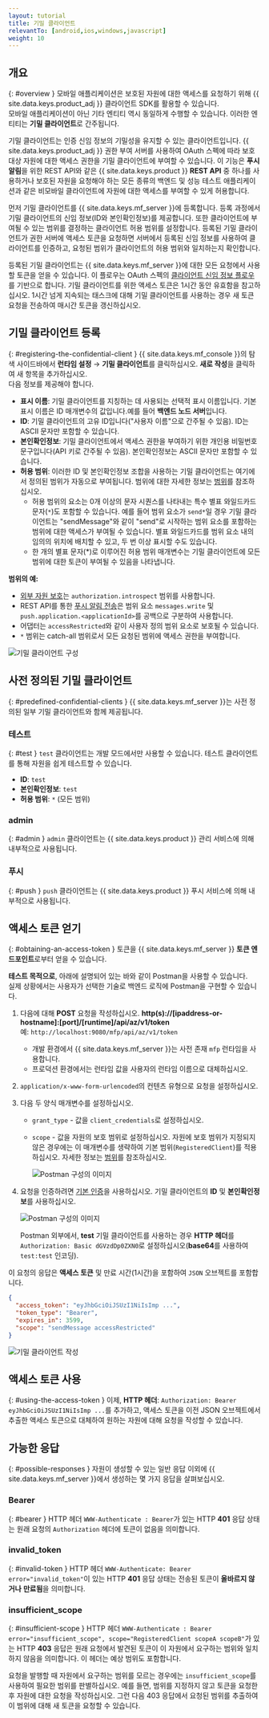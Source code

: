 ```yaml
---
layout: tutorial
title: 기밀 클라이언트
relevantTo: [android,ios,windows,javascript]
weight: 10
---
```

<!-- NLS_CHARSET=UTF-8 -->
## 개요
{: #overview }
모바일 애플리케이션은 보호된 자원에 대한 액세스를 요청하기 위해 {{ site.data.keys.product_adj }} 클라이언트 SDK를 활용할 수 있습니다.   
모바일 애플리케이션이 아닌 기타 엔티티 역시 동일하게 수행할 수 있습니다. 이러한 엔티티는 **기밀 클라이언트**로 간주됩니다. 

기밀 클라이언트는 인증 신임 정보의 기밀성을 유지할 수 있는 클라이언트입니다. {{ site.data.keys.product_adj }} 권한 부여 서버를 사용하여 OAuth 스펙에 따라 보호 대상 자원에 대한 액세스 권한을 기밀 클라이언트에 부여할 수 있습니다. 이 기능은 **푸시 알림**을 위한 REST API와 같은 {{ site.data.keys.product }} **REST API** 중 하나를 사용하거나 보호된 자원을 요청해야 하는 모든 종류의 백엔드 및 성능 테스트 애플리케이션과 같은 비모바일 클라이언트에 자원에 대한 액세스를 부여할 수 있게 허용합니다. 

먼저 기밀 클라이언트를 {{ site.data.keys.mf_server }}에 등록합니다. 등록 과정에서 기밀 클라이언트의 신임 정보(ID와 본인확인정보)를 제공합니다. 또한 클라이언트에 부여될 수 있는 범위를 결정하는 클라이언트 허용 범위를 설정합니다. 등록된 기밀 클라이언트가 권한 서버에 액세스 토큰을 요청하면 서버에서 등록된 신임 정보를 사용하여 클라이언트를 인증하고, 요청된 범위가 클라이언트의 허용 범위와 일치하는지 확인합니다. 

등록된 기밀 클라이언트는 {{ site.data.keys.mf_server }}에 대한 모든 요청에서 사용할 토큰을 얻을 수 있습니다. 이 플로우는 OAuth 스펙의 [클라이언트 신임 정보 플로우](https://tools.ietf.org/html/rfc6749#section-1.3.4)를 기반으로 합니다. 기밀 클라이언트를 위한 액세스 토큰은 1시간 동안 유효함을 참고하십시오. 1시간 넘게 지속되는 태스크에 대해 기밀 클라이언트를 사용하는 경우 새 토큰 요청을 전송하여 매시간 토큰을 갱신하십시오. 

## 기밀 클라이언트 등록
{: #registering-the-confidential-client }
{{ site.data.keys.mf_console }}의 탐색 사이드바에서 **런타임 설정** → **기밀 클라이언트**를 클릭하십시오. **새로 작성**을 클릭하여 새 항목을 추가하십시오.   
다음 정보를 제공해야 합니다.

- **표시 이름**: 기밀 클라이언트를 지칭하는 데 사용되는 선택적 표시 이름입니다. 기본 표시 이름은 ID 매개변수의 값입니다.예를 들어 **백엔드 노드 서버**입니다. 
- **ID**: 기밀 클라이언트의 고유 ID입니다("사용자 이름"으로 간주될 수 있음).
  ID는 ASCII 문자만 포함할 수 있습니다. 
- **본인확인정보**: 기밀 클라이언트에서 액세스 권한을 부여하기 위한 개인용 비밀번호 문구입니다(API 키로 간주될 수 있음).
  본인확인정보는 ASCII 문자만 포함할 수 있습니다. 
- **허용 범위**: 이러한 ID 및 본인확인정보 조합을 사용하는 기밀 클라이언트는 여기에서 정의된 범위가 자동으로 부여됩니다. 범위에 대한 자세한 정보는 [범위](../#scopes)를 참조하십시오. 
    - 허용 범위의 요소는 0개 이상의 문자 시퀀스를 나타내는 특수 별표 와일드카드 문자(`*`)도 포함할 수 있습니다. 예를 들어 범위 요소가 `send*`일 경우 기밀 클라이언트는 "sendMessage"와 같이 "send"로 시작하는 범위 요소를 포함하는 범위에 대한 액세스가 부여될 수 있습니다. 별표 와일드카드를 범위 요소 내의 임의의 위치에 배치할 수 있고, 두 번 이상 표시할 수도 있습니다.  
    - 한 개의 별표 문자(*)로 이루어진 허용 범위 매개변수는 기밀 클라이언트에 모든 범위에 대한 토큰이 부여될 수 있음을 나타냅니다. 

**범위의 예:**

- [외부 자원 보호](../protecting-external-resources)는 `authorization.introspect` 범위를 사용합니다. 
- REST API를 통한 [푸시 알림 전송](../../notifications/sending-notifications)은 범위 요소 `messages.write` 및 `push.application.<applicationId>`를 공백으로 구분하여 사용합니다.
- 어댑터는 `accessRestricted`와 같이 사용자 정의 범위 요소로 보호될 수 있습니다. 
- `*` 범위는 catch-all 범위로서 모든 요청된 범위에 액세스 권한을 부여합니다. 

<img class="gifplayer" alt="기밀 클라이언트 구성" src="push-confidential-client.png"/>

## 사전 정의된 기밀 클라이언트
{: #predefined-confidential-clients }
{{ site.data.keys.mf_server }}는 사전 정의된 일부 기밀 클라이언트와 함께 제공됩니다. 

### 테스트
{: #test }
`test` 클라이언트는 개발 모드에서만 사용할 수 있습니다. 테스트 클라이언트를 통해 자원을 쉽게 테스트할 수 있습니다. 

- **ID**: `test`
- **본인확인정보**: `test`
- **허용 범위**: `*` (모든 범위)

### admin
{: #admin }
`admin` 클라이언트는 {{ site.data.keys.product }} 관리 서비스에 의해 내부적으로 사용됩니다. 

### 푸시
{: #push }
`push` 클라이언트는 {{ site.data.keys.product }} 푸시 서비스에 의해 내부적으로 사용됩니다. 

## 액세스 토큰 얻기
{: #obtaining-an-access-token }
토큰을 {{ site.data.keys.mf_server }} **토큰 엔드포인트**로부터 얻을 수 있습니다.   

**테스트 목적으로**, 아래에 설명되어 있는 바와 같이 Postman을 사용할 수 있습니다.   
실제 상황에서는 사용자가 선택한 기술로 백엔드 로직에 Postman을 구현할 수 있습니다. 

1.  다음에 대해 **POST** 요청을 작성하십시오. **http(s)://[ipaddress-or-hostname]:[port]/[runtime]/api/az/v1/token**  
    예: `http://localhost:9080/mfp/api/az/v1/token`
    - 개발 환경에서 {{ site.data.keys.mf_server }}는 사전 존재 `mfp` 런타임을 사용합니다.   
    - 프로덕션 환경에서는 런타임 값을 사용자의 런타임 이름으로 대체하십시오. 

2.  `application/x-www-form-urlencoded`의 컨텐츠 유형으로 요청을 설정하십시오.   
3.  다음 두 양식 매개변수를 설정하십시오. 
    - `grant_type` - 값을 `client_credentials`로 설정하십시오. 
    - `scope` - 값을 자원의 보호 범위로 설정하십시오. 자원에 보호 범위가 지정되지 않은 경우에는 이 매개변수를 생략하여 기본 범위(`RegisteredClient`)를 적용하십시오. 자세한 정보는 [범위](../../authentication-and-security/#scopes)를 참조하십시오. 

       ![Postman 구성의 이미지](confidential-client-steps-1-3.png)

4.  요청을 인증하려면 [기본 인증](https://en.wikipedia.org/wiki/Basic_access_authentication#Client_side)을 사용하십시오. 기밀 클라이언트의 **ID** 및 **본인확인정보**를 사용하십시오. 

    ![Postman 구성의 이미지](confidential-client-step-4.png)

    Postman 외부에서, **test** 기밀 클라이언트를 사용하는 경우 **HTTP 헤더**를 `Authorization: Basic dGVzdDp0ZXN0`로 설정하십시오(**base64**를 사용하여 `test:test` 인코딩).

이 요청의 응답은 **액세스 토큰** 및 만료 시간(1시간)을 포함하여 `JSON` 오브젝트를 포함합니다. 

```json
{
  "access_token": "eyJhbGciOiJSUzI1NiIsImp ...",
  "token_type": "Bearer",
  "expires_in": 3599,
  "scope": "sendMessage accessRestricted"
}
```

![기밀 클라이언트 작성](confidential-client-access-token.png)

## 액세스 토큰 사용
{: #using-the-access-token }
이제, **HTTP 헤더**: `Authorization: Bearer eyJhbGciOiJSUzI1NiIsImp ...`를 추가하고, 액세스 토큰을 이전 JSON 오브젝트에서 추출한 액세스 토큰으로 대체하여 원하는 자원에 대해 요청을 작성할 수 있습니다. 

## 가능한 응답
{: #possible-responses }
자원이 생성할 수 있는 일반 응답 이외에 {{ site.data.keys.mf_server }}에서 생성하는 몇 가지 응답을 살펴보십시오. 

### Bearer
{: #bearer }
HTTP 헤더 `WWW-Authenticate : Bearer`가 있는 HTTP **401** 응답 상태는 원래 요청의 `Authorization` 헤더에 토큰이 없음을 의미합니다. 

### invalid_token
{: #invalid-token }
HTTP 헤더 `WWW-Authenticate: Bearer error="invalid_token"`이 있는 HTTP **401** 응답 상태는 전송된 토큰이 **올바르지 않거나** **만료됨**을 의미합니다. 

### insufficient_scope
{: #insufficient-scope }
HTTP 헤더 `WWW-Authenticate : Bearer error="insufficient_scope", scope="RegisteredClient scopeA scopeB"`가 있는 HTTP **403** 응답은 원래 요청에서 발견된 토큰이 이 자원에서 요구하는 범위와 일치하지 않음을 의미합니다. 이 헤더는 예상 범위도 포함합니다. 

요청을 발행할 때 자원에서 요구하는 범위를 모르는 경우에는 `insufficient_scope`를 사용하여 필요한 범위를 판별하십시오. 예를 들면, 범위를 지정하지 않고 토큰을 요청한 후 자원에 대한 요청을 작성하십시오. 그런 다음 403 응답에서 요청된 범위를 추출하여 이 범위에 대해 새 토큰을 요청할 수 있습니다. 


